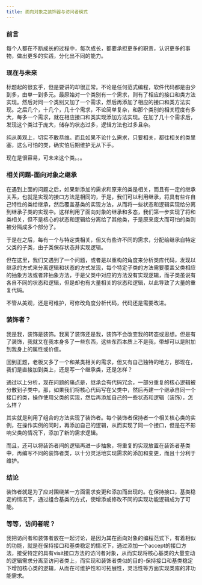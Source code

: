```yaml
---
title: 面向对象之装饰器与访问者模式
---
```


### 前言

每个人都在不断成长的过程中，每次成长，都要承担更多的职责，认识更多的事物，做出更多的实践，分化出不同的能力。

### 现在与未来

标题起的很玄乎，但是要讲的却很正常。不论是任何范式编程，软件代码都是由少到多，由单一到多元。最原始对一个类别有一个需求，则有了相应的接口和类方法实现。然后对同一个类别又加了一个需求，然后再添加了相应的接口和类方法实现。之后几个，十几个，几十个需求，不论简单复杂，和那个类别的相关程度有多大，每多一个需求，就在相应接口和类实现添加方法实现。在加了几十个需求后，发现这个类过于庞大，储存的状态过多，逻辑方法也过多且杂。

纯从美观上，切实不敢恭维。而且如果不论什么需求，只要相关，都往相关的类里塞，这么可怕的类，确实怕后期维护无从下手。

现在是很容易，可未来这个类。。。

### 相关问题-面向对象之继承

在遇到上面的问题之后，如果新添加的需求和原来的类是相关，而且有一定的继承关系，也就是实现的接口方法是相同的，于是，我们可以利用继承，将具有些许自己特性的类给继承，然后覆盖基类的实现方法，从而将一些状态和逻辑实现给分离到继承子类的实现中。这样利用了面向对象的继承和多态，我们第一步实现了将和类相关，但不是核心的状态和逻辑给分离给了其他类，于是原来庞大而可怕的类则被分隔成多个部分了。

于是在之后，每有一个与特定类相关，但又有些许不同的需求，分配给继承自特定父类的子类，由子类保存状态并实现逻辑。

但在这里，我们又遇到了一个问题，或者是以重构的角度来分析类库代码，发现以继承的方式来分离逻辑和状态的方式发现，每个特定子类的方法需要覆盖父类相应的抽象方法或者非抽象方法，于是父类中对应的方法没有实现逻辑，而子类虽说有各自不同的状态和逻辑，但是却也有大量相关的状态和逻辑，以此导致了大量的重复代码。

不管从美观，还是可维护，可修改角度分析代码，代码还是需要改进。

### 装饰者？

我是我，装饰是装饰。我离了装饰还是我，装饰不会改变我的转态或思想。但是有了装饰，我就又在我本身多了一些东西，这些东西本质上不是我，带却可以是附加到我身上的属性或价值。

回到正题，老板又多了一个和某类相关的需求，但又有自己独特的地方，那现在，我们是直接加到类上，还是写一个继承类，还是怎样？

通过以上分析，现在问题的痛点是，继承会有代码冗余，一部分重复的核心逻辑被分散到子类中。那，如果我们将核心代码写在父类中，然后再建一个继承自同一个接口的类，操作使用父类的实现，然后再添加自己的一些状态和逻辑（装饰），怎么样？

其实就是利用了组合的方法实现了装饰者。每个装饰者保持者一个相关核心类的实例，在操作实例的同时，再添加自己的逻辑，从而实现了同一个接口，但是在不影响父类的情况下，添加了新的需求逻辑。

而且，还可以将装饰者间的逻辑再进一步抽象，将重复的实现放置在装饰者基类中，再编写不同的装饰者类，以十分灵活地实现需求的添加和变更，而且十分利于维护。

### 结论

装饰者就是为了应对围绕某一方面需求变更和添加而出现的。在保持接口，基类稳定的情况下，通过组合基类的方式，使增添或修改不同的实现功能逻辑成为了可能。

### 等等，访问者呢？

我把访问者和装饰者放在一起讨论，是因为其在面向对象的编程范式下，有着相似的功能，就是在保持接口和基类稳定的情况下，通过添加一个accept的接口方法，接受特定的具有visit接口方法的访问者对象，从而实现将核心基类的大量变动的逻辑需求分离至访问者类上，而实现和装饰者类似的目的-保持接口和基类稳定下增加核心类的逻辑，从而在可维护性和可拓展性，灵活性等方面实现类库的非功能需求。

